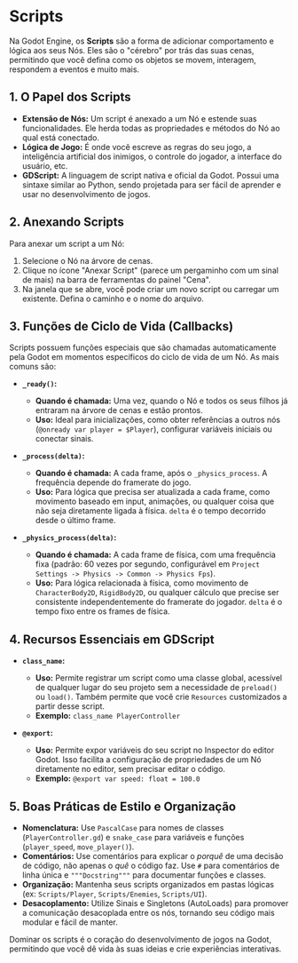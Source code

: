 # Scripts

Na Godot Engine, os **Scripts** são a forma de adicionar comportamento e lógica aos seus Nós. Eles são o "cérebro" por trás das suas cenas, permitindo que você defina como os objetos se movem, interagem, respondem a eventos e muito mais.

## 1. O Papel dos Scripts

*   **Extensão de Nós:** Um script é anexado a um Nó e estende suas funcionalidades. Ele herda todas as propriedades e métodos do Nó ao qual está conectado.
*   **Lógica de Jogo:** É onde você escreve as regras do seu jogo, a inteligência artificial dos inimigos, o controle do jogador, a interface do usuário, etc.
*   **GDScript:** A linguagem de script nativa e oficial da Godot. Possui uma sintaxe similar ao Python, sendo projetada para ser fácil de aprender e usar no desenvolvimento de jogos.

## 2. Anexando Scripts

Para anexar um script a um Nó:

1.  Selecione o Nó na árvore de cenas.
2.  Clique no ícone "Anexar Script" (parece um pergaminho com um sinal de mais) na barra de ferramentas do painel "Cena".
3.  Na janela que se abre, você pode criar um novo script ou carregar um existente. Defina o caminho e o nome do arquivo.

## 3. Funções de Ciclo de Vida (Callbacks)

Scripts possuem funções especiais que são chamadas automaticamente pela Godot em momentos específicos do ciclo de vida de um Nó. As mais comuns são:

*   **`_ready()`:**
    *   **Quando é chamada:** Uma vez, quando o Nó e todos os seus filhos já entraram na árvore de cenas e estão prontos.
    *   **Uso:** Ideal para inicializações, como obter referências a outros nós (`@onready var player = $Player`), configurar variáveis iniciais ou conectar sinais.

*   **`_process(delta)`:**
    *   **Quando é chamada:** A cada frame, após o `_physics_process`. A frequência depende do framerate do jogo.
    *   **Uso:** Para lógica que precisa ser atualizada a cada frame, como movimento baseado em input, animações, ou qualquer coisa que não seja diretamente ligada à física. `delta` é o tempo decorrido desde o último frame.

*   **`_physics_process(delta)`:**
    *   **Quando é chamada:** A cada frame de física, com uma frequência fixa (padrão: 60 vezes por segundo, configurável em `Project Settings -> Physics -> Common -> Physics Fps`).
    *   **Uso:** Para lógica relacionada à física, como movimento de `CharacterBody2D`, `RigidBody2D`, ou qualquer cálculo que precise ser consistente independentemente do framerate do jogador. `delta` é o tempo fixo entre os frames de física.

## 4. Recursos Essenciais em GDScript

*   **`class_name`:**
    *   **Uso:** Permite registrar um script como uma classe global, acessível de qualquer lugar do seu projeto sem a necessidade de `preload()` ou `load()`. Também permite que você crie `Resources` customizados a partir desse script.
    *   **Exemplo:** `class_name PlayerController`

*   **`@export`:**
    *   **Uso:** Permite expor variáveis do seu script no Inspector do editor Godot. Isso facilita a configuração de propriedades de um Nó diretamente no editor, sem precisar editar o código.
    *   **Exemplo:** `@export var speed: float = 100.0`

## 5. Boas Práticas de Estilo e Organização

*   **Nomenclatura:** Use `PascalCase` para nomes de classes (`PlayerController.gd`) e `snake_case` para variáveis e funções (`player_speed`, `move_player()`).
*   **Comentários:** Use comentários para explicar o *porquê* de uma decisão de código, não apenas o *quê* o código faz. Use `#` para comentários de linha única e `"""Docstring"""` para documentar funções e classes.
*   **Organização:** Mantenha seus scripts organizados em pastas lógicas (ex: `Scripts/Player`, `Scripts/Enemies`, `Scripts/UI`).
*   **Desacoplamento:** Utilize Sinais e Singletons (AutoLoads) para promover a comunicação desacoplada entre os nós, tornando seu código mais modular e fácil de manter.

Dominar os scripts é o coração do desenvolvimento de jogos na Godot, permitindo que você dê vida às suas ideias e crie experiências interativas.
